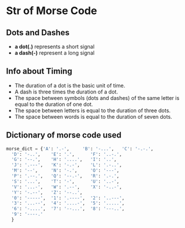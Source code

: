 # Str of Morse Code

## Dots and Dashes 

- **a dot(.)** represents a short signal
- **a dash(-)** represent a long signal

## Info about Timing

- The duration of a dot is the basic unit of time.
- A dash is three times the duration of a dot.
- The space between symbols (dots and dashes) of the same letter is equal to the duration of one dot.
- The space between letters is equal to the duration of three dots.
- The space between words is equal to the duration of seven dots.

## Dictionary of morse code used

```python
morse_dict = {'A': '.-',     'B': '-...',   'C': '-.-.', 
  'D': '-..',    'E': '.',      'F': '..-.',
  'G': '--.',    'H': '....',   'I': '..',
  'J': '.---',   'K': '-.-',    'L': '.-..',
  'M': '--',     'N': '-.',     'O': '---',
  'P': '.--.',   'Q': '--.-',   'R': '.-.',
  'S': '...',    'T': '-',      'U': '..-',
  'V': '...-',   'W': '.--',    'X': '-..-',
  'Y': '-.--',   'Z': '--..',
  '0': '-----',  '1': '.----',  '2': '..---',
  '3': '...--',  '4': '....-',  '5': '.....',
  '6': '-....',  '7': '--...',  '8': '---..',
  '9': '----.' 
  }
```